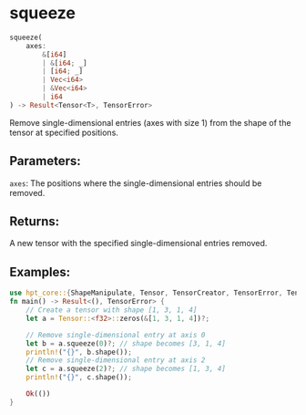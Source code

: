 # squeeze
```rust
squeeze(
    axes: 
        &[i64]
        | &[i64; _]
        | [i64; _] 
        | Vec<i64> 
        | &Vec<i64>
        | i64
) -> Result<Tensor<T>, TensorError>
```
Remove single-dimensional entries (axes with size 1) from the shape of the tensor at specified positions.

## Parameters:
`axes`: The positions where the single-dimensional entries should be removed.

## Returns:
A new tensor with the specified single-dimensional entries removed.

## Examples:
```rust
use hpt_core::{ShapeManipulate, Tensor, TensorCreator, TensorError, TensorInfo};
fn main() -> Result<(), TensorError> {
    // Create a tensor with shape [1, 3, 1, 4]
    let a = Tensor::<f32>::zeros(&[1, 3, 1, 4])?;

    // Remove single-dimensional entry at axis 0
    let b = a.squeeze(0)?; // shape becomes [3, 1, 4]
    println!("{}", b.shape());
    // Remove single-dimensional entry at axis 2
    let c = a.squeeze(2)?; // shape becomes [1, 3, 4]
    println!("{}", c.shape());

    Ok(())
}

```
